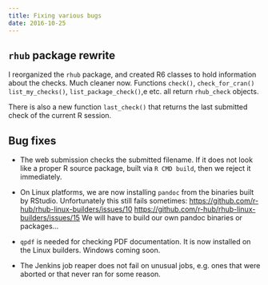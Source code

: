 ```yaml
---
title: Fixing various bugs
date: 2016-10-25
---
```


## `rhub` package rewrite

I reorganized the `rhub` package, and created R6 classes to hold information about the checks. Much cleaner now. Functions `check()`, `check_for_cran()` `list_my_checks()`, `list_package_check()`,e etc. all return `rhub_check` objects.

There is also a new function `last_check()` that returns the last submitted check of the current R session.

## Bug fixes

* The web submission checks the submitted filename. If it does not look like a proper R source package, built via `R CMD build`, then we reject it immediately.

* On Linux platforms, we are now installing `pandoc` from the binaries built by RStudio. Unfortunately this still fails sometimes: https://github.com/r-hub/rhub-linux-builders/issues/10 https://github.com/r-hub/rhub-linux-builders/issues/15 We will have to build our own pandoc binaries or packages...

* `qpdf` is needed for checking PDF documentation. It is now installed on the Linux builders. Windows coming soon.

* The Jenkins job reaper does not fail on unusual jobs, e.g. ones that were aborted or that never ran for some reason.
